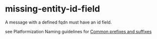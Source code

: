 # missing-entity-id-field

A message with a defined fqdn must have an id field.

see Platformization Naming guidelines for [Common prefixes and suffixes](https://bo.wix.com/wix-docs/rnd/platformization-guidelines/naming-guidelines#platformization-guidelines_naming-guidelines_common-prefixes-and-suffixes)

